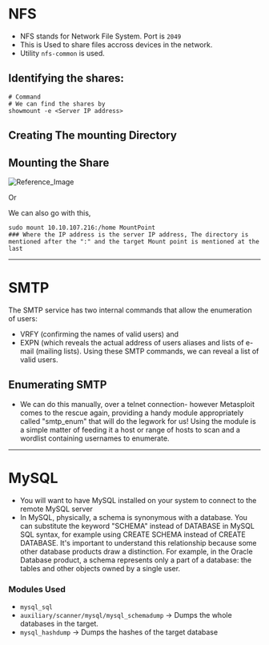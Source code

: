 # NFS
- NFS stands for Network File System. Port is `2049`
- This is Used to share files accross devices in the network.
- Utility `nfs-common` is used.

## Identifying the shares:

```
# Command
# We can find the shares by 
showmount -e <Server IP address>

```

## Creating The mounting Directory

## Mounting the Share

![Reference_Image](./.asstes/MountingNFS.png)

Or 

We can also go with this,

```
sudo mount 10.10.107.216:/home MountPoint
### Where the IP address is the server IP address, The directory is mentioned after the ":" and the target Mount point is mentioned at the last 
```

--- 
# SMTP

The SMTP service has two internal commands that allow the enumeration of users: 
- VRFY (confirming the names of valid users) and 
- EXPN (which reveals the actual address of users aliases and lists of e-mail (mailing lists). 
Using these SMTP commands, we can reveal a list of valid users.

## Enumerating SMTP
- We can do this manually, over a telnet connection- however Metasploit comes to the rescue again, providing a handy module appropriately called "smtp_enum" that will do the legwork for us! Using the module is a simple matter of feeding it a host or range of hosts to scan and a wordlist containing usernames to enumerate.

---
# MySQL

- You will want to have MySQL installed on your system to connect to the remote MySQL server
- In MySQL, physically, a schema is synonymous with a database. You can substitute the keyword "SCHEMA" instead of DATABASE in MySQL SQL syntax, for example using CREATE SCHEMA instead of CREATE DATABASE. It's important to understand this relationship because some other database products draw a distinction. For example, in the Oracle Database product, a schema represents only a part of a database: the tables and other objects owned by a single user.

### Modules Used
- `mysql_sql`
- `auxiliary/scanner/mysql/mysql_schemadump` -> Dumps the whole databases in the target.
- `mysql_hashdump` -> Dumps the hashes of the target database
